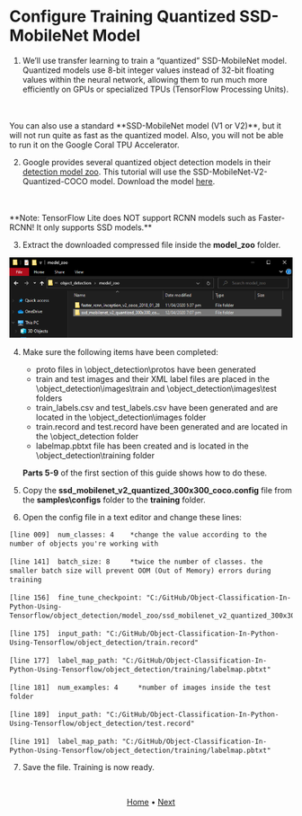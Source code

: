 # Configure Training Quantized SSD-MobileNet Model

1. We’ll use transfer learning to train a “quantized” SSD-MobileNet model. Quantized models use 8-bit integer values instead of 32-bit floating values within the neural network, allowing them to run much more efficiently on GPUs or specialized TPUs (TensorFlow Processing Units).
<br>
<br>
You can also use a standard **SSD-MobileNet model (V1 or V2)**, but it will not run quite as fast as the quantized model. Also, you will not be able to run it on the Google Coral TPU Accelerator.

2. Google provides several quantized object detection models in their [detection model zoo](https://github.com/tensorflow/models/blob/master/research/object_detection/g3doc/detection_model_zoo.md). This tutorial will use the SSD-MobileNet-V2-Quantized-COCO model. Download the model [here](http://download.tensorflow.org/models/object_detection/ssd_mobilenet_v2_quantized_300x300_coco_2019_01_03.tar.gz).
<br>
<br>
**Note: TensorFlow Lite does NOT support RCNN models such as Faster-RCNN! It only supports SSD models.**

3. Extract the downloaded compressed file inside the **model_zoo** folder.

<p align="center">
    <img src="..\images\extract-ssd-mobilenet-quantized.png">
<p>

4. Make sure the following items have been completed:

    + proto files in \object_detection\protos have been generated
    + train and test images and their XML label files are placed in the \object_detection\images\train and \object_detection\images\test folders
    + train_labels.csv and test_labels.csv have been generated and are located in the \object_detection\images folder
    + train.record and test.record have been generated and are located in the \object_detection folder
    + labelmap.pbtxt file has been created and is located in the \object_detection\training folder

    **Parts 5-9** of the first section of this guide shows how to do these.

5. Copy the **ssd_mobilenet_v2_quantized_300x300_coco.config** file from the **samples\configs** folder to the **training** folder. 

6. Open the config file in a text editor and change these lines:
```
[line 009]  num_classes: 4    *change the value according to the number of objects you're working with

[line 141]  batch_size: 8     *twice the number of classes. the smaller batch size will prevent OOM (Out of Memory) errors during training

[line 156]  fine_tune_checkpoint: "C:/GitHub/Object-Classification-In-Python-Using-Tensorflow/object_detection/model_zoo/ssd_mobilenet_v2_quantized_300x300_coco_2019_01_03/model.ckpt"

[line 175]  input_path: "C:/GitHub/Object-Classification-In-Python-Using-Tensorflow/object_detection/train.record"

[line 177]  label_map_path: "C:/GitHub/Object-Classification-In-Python-Using-Tensorflow/object_detection/training/labelmap.pbtxt"

[line 181]  num_examples: 4     *number of images inside the test folder

[line 189]  input_path: "C:/GitHub/Object-Classification-In-Python-Using-Tensorflow/object_detection/test.record"

[line 191]  label_map_path: "C:/GitHub/Object-Classification-In-Python-Using-Tensorflow/object_detection/training/labelmap.pbtxt"
```

7. Save the file. Training is now ready.

<br>
<p align="center">
  <a href="https://github.com/JeiEmDSea/Object-Classification-In-Python-Using-Tensorflow">Home</a>
  <span>•</span>
  <a href="https://github.com/JeiEmDSea/Object-Classification-In-Python-Using-Tensorflow/blob/master/documentation/tflite_for_raspi/run_the_training.md">Next</a>
</p>